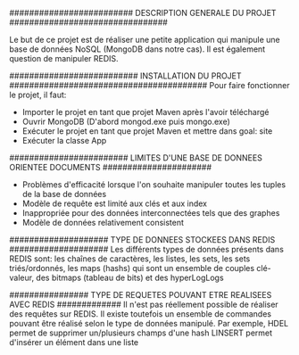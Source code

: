 ######################### DESCRIPTION GENERALE DU PROJET ################################

Le but de ce projet est de réaliser une petite application qui manipule une base de données NoSQL (MongoDB dans notre cas). Il est également question de manipuler REDIS.

########################## INSTALLATION DU PROJET ######################################## Pour faire fonctionner le projet, il faut:

- Importer le projet en tant que projet Maven après l'avoir téléchargé
- Ouvrir MongoDB (D'abord mongod.exe puis mongo.exe)
- Exécuter le projet en tant que projet Maven et mettre dans goal: site
- Exécuter la classe App

######################## LIMITES D'UNE BASE DE DONNEES ORIENTEE DOCUMENTS ######################
- Problèmes d'efficacité lorsque l'on souhaite manipuler toutes les tuples de la base de données
- Modèle de requête est limité aux clés et aux index
- Inappropriée pour des données interconnectées tels que des graphes
- Modèle de données relativement consistent

#################### TYPE DE DONNEES STOCKEES DANS REDIS ####################
Les différents types de données présents dans REDIS sont: les chaînes de caractères, les listes, les sets, les sets triés/ordonnés, les maps (hashs) qui sont un ensemble de couples clé-valeur, des bitmaps (tableau de bits) et des hyperLogLogs

################ TYPE DE REQUETES POUVANT ETRE REALISEES AVEC REDIS #############
Il n'est pas réellement possible de réaliser des requêtes sur REDIS. Il existe toutefois un ensemble de commandes pouvant être réalisé selon le type de données manipulé.
Par exemple, HDEL permet de supprimer un/plusieurs champs d'une hash
LINSERT permet d'insérer un élément dans une liste
